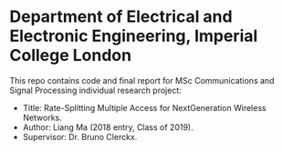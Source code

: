 # Department of Electrical and Electronic Engineering, Imperial College London
This repo contains code and final report for MSc Communications and Signal Processing individual research project:<br/>
* Title: Rate-Splitting Multiple Access for NextGeneration Wireless Networks.
* Author: Liang Ma (2018 entry, Class of 2019).
* Supervisor: Dr. Bruno Clerckx.

